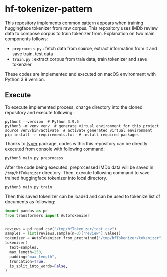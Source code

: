 # hf-tokenizer-pattern

This repository implements common pattern appears when training huggingface tokenizer from raw corpus. This repository uses IMDb review data to compose corpus to train tokenizer from. Explanation on two main components follows:   

* `preprocess.py` : fetch data from source, extract information from it and save train, test data
* `train.py` : extract corpus from train data, train tokenizer and save tokenzier

These codes are implemented and executed on macOS environment with Python 3.9 version.

## Execute

To execute implemented process, change directory into the cloned repository and execute following:  

```shell
python3 --version  # Python 3.9.5
python3 -m venv venv  # generate virtual environment for this project
source venv/bin/activate  # activate generated virtual environment
pip install -r requirements.txt  # install required packages
```

Thanks to [typer](https://typer.tiangolo.com/) package, codes within this repository can be directly executed from console with following command:

```shell
python3 main.py preprocess
```

After the code being executed, preprocessed IMDb data will be saved in `/tmp/hfTokenizer` directory. Then, execute following command to save trained huggingface tokenizer into local directory.

```shell
python3 main.py train
```

Then this saved tokenizer can be loaded and can be used to tokenize list of documents as following:

```python
import pandas as pd
from transformers import AutoTokenizer


reviews = pd.read_csv("/tmp/hfTokenizer/test.csv")
samples = list(reviews.sample(n=3)["review"].values)
tokenizer = AutoTokenizer.from_pretrained("/tmp/hfTokenizer/tokenizer")
tokenizer(
  text=samples,
  max_length=250,
  padding="max_length",
  truncation=True,
  is_split_into_words=False,
)
```